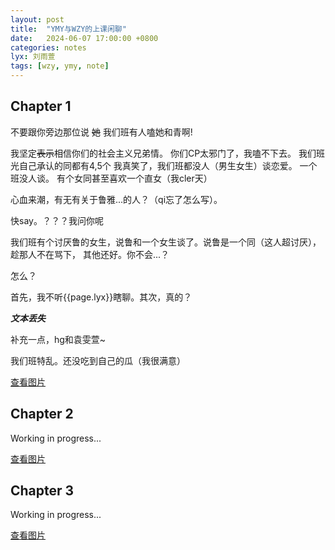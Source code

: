 ```yaml
---
layout: post
title:  "YMY与WZY的上课闲聊"
date:   2024-06-07 17:00:00 +0800
categories: notes
lyx: 刘雨萱
tags: [wzy, ymy, note]
---
```


## Chapter 1

不要跟你旁边那位说
~~她~~ 我们班有人嗑她和青啊!

我坚定~~表示~~相信你们的社会主义兄弟情。
你们CP太邪门了，我嗑不下去。
我们班光自己承认的同都有4,5个
我真笑了，我们班都没人（男生女生）谈恋爱。
一个班没人谈。
有个女同甚至喜欢一个直女（我cler天）

心血来潮，有无有关于鲁雅...的人？（qi忘了怎么写）。

快say。？？？我问你呢

我们班有个讨厌鲁的女生，说鲁和一个女生谈了。说鲁是一个同（这人超讨厌），
趁那人不在骂下，
其他还好。你不会...？

怎么？

首先，我不听{{page.lyx}}瞎聊。其次，真的？

***文本丢失***

补充一点，hg和袁雯萱~

我们班特乱。还没吃到自己的瓜（我很满意）

[查看图片](/images/2024/06/02/note1-1.png)

## Chapter 2

Working in progress...

[查看图片](/images/2024/06/02/note1-2.png)

## Chapter 3

Working in progress...

[查看图片](/images/2024/06/02/note1-3.png)
